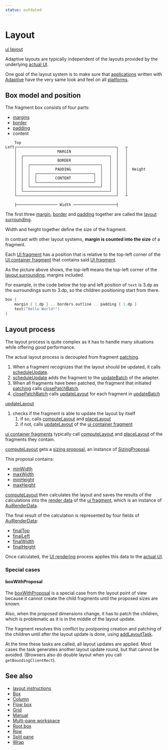 ```yaml
---
status: outdated
---
```


# Layout

[ui layout](def://?inline)

Adaptive layouts are typically independent of the layouts provided by the underlying [actual UI](def://).

One goal of the layout system is to make sure that [applications](def://) written with [Adaptive](def://)
have the very same look and feel on all [platforms](def://).

## Box model and position

The fragment box consists of four parts:

- [margins](def://)
- [border](def://)
- [padding](def://)
- content

```text
    Top
Left┌────────────────────────────────────────────┐   ┬ 
    │                  MARGIN                    │   │
    │  ┌──────────────────────────────────────┐  │   │
    │  │               BORDER                 │  │   │
    │  │  ┌───────────────────────────────┐   │  │   │
    │  │  │           PADDING             │   │  │   │  Height
    │  │  │  ┌─────────────────────────┐  │   │  │   │ 
    │  │  │  │        CONTENT          │  │   │  │   │
    │  │  │  └─────────────────────────┘  │   │  │   │
    │  │  └───────────────────────────────┘   │  │   │
    │  └──────────────────────────────────────┘  │   │
    └────────────────────────────────────────────┘   ┴
    
    ├────────────────── Width ───────────────────┤
```

The first three [margin](def://), [border](def://) and [padding](def://) together are
called the [layout surrounding](def://).

Width and height together define the size of the fragment.

In contrast with other layout systems, **margin is counted into the size** of a fragment.

Each [UI fragment](def://) has a position that is relative to the top-left corner of 
the [UI container fragment](def://) that contains said [UI fragment](def://).

As the picture above shows, the top-left means the top-left corner of the [layout surrounding](def://),
margins included.

For example, in the code below the top and left position of `text` is 3.dp as the surroundings
sum to 3.dp, so the children positioning start from there.

```kotlin
box {
    margin { 1.dp } .. borders.outline .. padding { 1.dp }
    text("Hello World!")
}
```

## Layout process

The layout process is quite complex as it has to handle many situations while offering
good performance.

The actual layout process is decoupled from fragment [patching](def://).

1. When a fragment recognizes that the layout should be updated, it calls [scheduleUpdate](function://AbstractAuiFragment).
2. [scheduleUpdate](function://AbstractAuiFragment) adds the fragment to the [updateBatch](property://AbstractAuiAdapter) of the adapter.
3. When all fragments have been patched, the fragment that initiated [patching](def://) calls [closePatchBatch](function://AuiAdapter).
4. [closePatchBatch](function://AuiAdapter) calls [updateLayout](function://AbstractAuiFragment) for each fragment in [updateBatch](property://AbstractAuiAdapter)

[updateLayout](function://AbstractAuiFragment)

1. checks if the fragment is able to update the layout by itself
   1. if so, calls [computeLayout](function://AbstractAuiFragment) and [placeLayout](function://AbstractAuiFragment)
   2. if not, calls [updateLayout](function://AbstractAuiFragment) of the [ui container fragment](def://)
   
[ui container fragments](def://) typically call [computeLayout](function://AbstractAuiFragment) and [placeLayout](function://AbstractAuiFragment)
of the fragments they contain.

[computeLayout](function://AbstractAuiFragment) gets a [sizing proposal](def://), an instance of [SizingProposal](class://).

This proposal contains:

- [minWidth](property://SizingProposal)
- [maxWidth](property://SizingProposal)
- [minHeight](property://SizingProposal)
- [maxHeight](property://SizingProposal)


[computeLayout](function://AbstractAuiFragment) then calculates the layout and saves the results of the calculations into
the [render data](def://) of the [ui fragment](def://), which is an instance of [AuiRenderData](class://).

The final result of the calculation is represented by four fields of [AuiRenderData](class://):

- [finalTop](property://AuiRenderData)
- [finalLeft](property://AuiRenderData)
- [finalWidth](property://AuiRenderData)
- [finalHeight](property://AuiRenderData)

Once calculated, the [UI rendering](def://) process applies this data to the [actual UI](def://).

### Special cases

#### boxWithProposal

The [boxWithProposal](fragment://) is a special case from the layout point of view because it cannot create 
the child fragments until the proposed sizes are known.

Also, when the proposed dimensions change, it has to patch the children, which is problematic as it is in
the middle of the layout update.

The fragment resolves this conflict by postponing creation and patching of the children until after the
layout update is done, using [addLayoutTask](function://AbstractAuiFragment).

At the time these tasks are called, all layout updates are applied. Most cases the task generates another
layout update round, but that cannot be avoided. (Browsers also do double layout when you call `getBoundingClientRect`).

## See also

- [layout instructions](guide://)
- [Box](guide://)
- [Column](guide://)
- [Flow box](guide://)
- [Grid](guide://)
- [Manual](guide://)
- [Multi-pane workspace](guide://)
- [Root box](guide://)
- [Row](guide://)
- [Split pane](guide://)
- [Wrap](guide://)